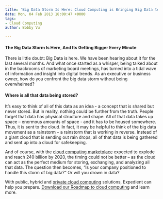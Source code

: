 ```yaml
---
title: 'Big Data Storm Is Here: Cloud Computing is Bringing Big Data to Everyone'
date: Mon, 04 Feb 2013 18:00:47 +0000
tags:
- Cloud Computing
author: Bobby Vu

---
```

#### The Big Data Storm Is Here, And Its Getting Bigger Every Minute

There is little doubt: Big Data is here. We have been hearing about it for the last several months. And what once started as a whisper, being talked about in the backrooms of marketing board meetings, has turned into a tidal wave of information and insight into digital trends. As an executive or business owner, how do you confront the big data storm without being overwhelmed?

#### Where is all that data being stored?

It’s easy to think of all of this data as an idea - a concept that is shared but never stored. But in reality, nothing could be further from the truth. People forget that data has physical structure and shape. All of that data takes up space – enormous amounts of space - and it has to be housed somewhere. Thus, it is sent to the cloud. In fact, it may be helpful to think of the big data movement as a rainstorm – a rainstorm that is working in reverse. Instead of a giant cloud that is sending out rain drops, all of that data is being gathered and sent up into a cloud for safekeeping. 

And of course, with the [cloud computing marketplace](https://www.expedient.com/forecasting-the-future-of-the-cloud/ "Forecasting the Future of the Cloud") expected to explode and reach 240 billion by 2020, the timing could not be better – as the cloud can act as the perfect medium for storing, exchanging, and analyzing all that data. The question then becomes, “Is your company positioned to handle this storm of big data?” Or will you drown in data? 

With public, hybrid and [private cloud computing](https://www.expedient.com/cloud-computing/private-cloud-computing/ "Private") solutions, Expedient can help you prepare. [Download our Roadmap to cloud computing](http://bit.ly/OLatZD) and learn more.